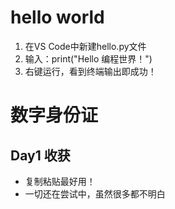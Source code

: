 # hello world
1. 在VS Code中新建hello.py文件
2. 输入：print("Hello 编程世界！")
3. 右键运行，看到终端输出即成功！

# 数字身份证

## Day1 收获
- 复制粘贴最好用！
- 一切还在尝试中，虽然很多都不明白
